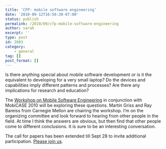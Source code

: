 ```yaml
---
title: 'CFP: mobile software engineering'
date: '2010-09-12T16:58:30-07:00'
status: publish
permalink: /2010/09/cfp-mobile-software-engineering
author: sarah
excerpt: ''
type: post
id: 2803
category:
    - general
tag: []
post_format: []
---
```

Is there anything special about mobile software development or is it the equivalent to developing for a very small laptop? Do the devices and capabilities imply different patterns and processes? Are there any implications for research and education?

The [Workshop on Mobile Software Engineering](http://www.cmu.edu/silicon-valley/wmse/) in conjunction with MobiCASE 2010 will be exploring these questions. Martin Griss and Ray Bareiss from Carnegie Mellon are chairing the workshop. I’m on the organizing committee and look forward to hearing from other people in the field. At time I think the answers are obvious, but then find that other people come to different conclusions. It is sure to be an interesting conversation.

The call for papers has been extended till Sept 28 to invite additional participation. [Please join us](http://www.cmu.edu/silicon-valley/wmse/).